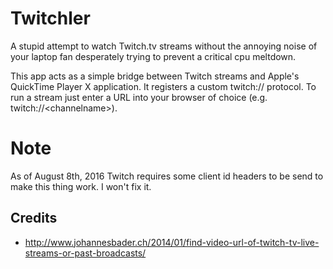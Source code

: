 Twitchler
=========

A stupid attempt to watch Twitch.tv streams without the annoying
noise of your laptop fan desperately trying to prevent a critical cpu meltdown.

This app acts as a simple bridge between Twitch streams and Apple's QuickTime
Player X application. It registers a custom twitch:// protocol. To run a stream
just enter a URL into your browser of choice (e.g. twitch://&lt;channelname&gt;).

Note
====

As of August 8th, 2016 Twitch requires some client id headers to be send to make
this thing work. I won't fix it. 

Credits
-------

* http://www.johannesbader.ch/2014/01/find-video-url-of-twitch-tv-live-streams-or-past-broadcasts/
